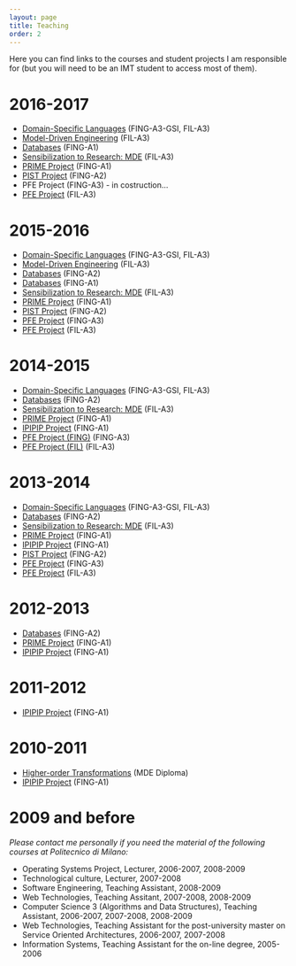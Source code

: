 ```yaml
---
layout: page
title: Teaching
order: 2
---
```


Here you can find links to the courses and student projects I am responsible for (but you will need to be an IMT student to access most of them).

# 2016-2017
* [Domain-Specific Languages](https://campusneo.mines-nantes.fr/campus/course/view.php?id=1609) (FING-A3-GSI, FIL-A3)
* [Model-Driven Engineering](https://campusneo.mines-nantes.fr/campus/course/view.php?id=1628) (FIL-A3)
* [Databases](https://campusneo.mines-nantes.fr/campus/course/view.php?id=1598) (FING-A1)
* [Sensibilization to Research: MDE](https://campusneo.mines-nantes.fr/campus/course/view.php?id=1532) (FIL-A3)
* [PRIME Project](https://campusneo.mines-nantes.fr/campus/course/view.php?id=621) (FING-A1)
* [PIST Project](https://campusneo.mines-nantes.fr/campus/course/view.php?id=115) (FING-A2)
* PFE Project (FING-A3) - in costruction...
* [PFE Project](https://campusneo.mines-nantes.fr/campus/course/view.php?id=1344) (FIL-A3)

# 2015-2016
* [Domain-Specific Languages](https://campusneo.mines-nantes.fr/campus/course/view.php?id=1571) (FING-A3-GSI, FIL-A3)
* [Model-Driven Engineering](https://campusneo.mines-nantes.fr/campus/course/view.php?id=1558) (FIL-A3)
* [Databases](https://campusneo.mines-nantes.fr/campus/course/view.php?id=1545) (FING-A2)
* [Databases](https://campusneo.mines-nantes.fr/campus/course/view.php?id=1546) (FING-A1)
* [Sensibilization to Research: MDE](https://campusneo.mines-nantes.fr/campus/course/view.php?id=1532) (FIL-A3)
* [PRIME Project](https://campusneo.mines-nantes.fr/campus/course/view.php?id=621) (FING-A1)
* [PIST Project](https://campusneo.mines-nantes.fr/campus/course/view.php?id=115) (FING-A2)
* [PFE Project](https://campusneo.mines-nantes.fr/campus/course/view.php?id=1540) (FING-A3)
* [PFE Project](https://campusneo.mines-nantes.fr/campus/course/view.php?id=1344) (FIL-A3)

# 2014-2015
* [Domain-Specific Languages](https://campusneo.mines-nantes.fr/campus/course/view.php?id=1472) (FING-A3-GSI, FIL-A3)
* [Databases](https://campusneo.mines-nantes.fr/campus/course/view.php?id=1471) (FING-A2)
* [Sensibilization to Research: MDE](https://campusneo.mines-nantes.fr/campus/course/view.php?id=1532) (FIL-A3)
* [PRIME Project](https://campusneo.mines-nantes.fr/campus/course/view.php?id=621) (FING-A1)
* [IPIPIP Project](https://campusneo.mines-nantes.fr/campus/course/view.php?id=391) (FING-A1)
* [PFE Project (FING)](https://campusneo.mines-nantes.fr/campus/course/view.php?id=1486) (FING-A3)
* [PFE Project (FIL)](https://campusneo.mines-nantes.fr/campus/course/view.php?id=1344) (FIL-A3)

# 2013-2014
* [Domain-Specific Languages](https://campusneo.mines-nantes.fr/campus/course/view.php?id=1415) (FING-A3-GSI, FIL-A3)
* [Databases](https://campusneo.mines-nantes.fr/campus/course/view.php?id=1327) (FING-A2)
* [Sensibilization to Research: MDE](https://campusneo.mines-nantes.fr/campus/course/view.php?id=1532) (FIL-A3)
* [PRIME Project](https://campusneo.mines-nantes.fr/campus/course/view.php?id=621) (FING-A1)
* [IPIPIP Project](https://campusneo.mines-nantes.fr/campus/course/view.php?id=391) (FING-A1)
* [PIST Project](https://campusneo.mines-nantes.fr/campus/course/view.php?id=115) (FING-A2)
* [PFE Project](https://campusneo.mines-nantes.fr/campus/course/view.php?id=1305) (FING-A3)
* [PFE Project](https://campusneo.mines-nantes.fr/campus/course/view.php?id=1344) (FIL-A3)

# 2012-2013
* [Databases](https://campusneo.mines-nantes.fr/campus/course/view.php?id=1133) (FING-A2)
* [PRIME Project](https://campusneo.mines-nantes.fr/campus/course/view.php?id=621) (FING-A1)
* [IPIPIP Project](https://campusneo.mines-nantes.fr/campus/course/view.php?id=391) (FING-A1)

# 2011-2012
* [IPIPIP Project](https://campusneo.mines-nantes.fr/campus/course/view.php?id=391) (FING-A1)

# 2010-2011
* [Higher-order Transformations](http://web.emn.fr/x-info/atlanmod/index.php?title=The_MDE_Diploma) (MDE Diploma)
* [IPIPIP Project](https://campusneo.mines-nantes.fr/campus/course/view.php?id=391) (FING-A1)

# 2009 and before
*Please contact me personally if you need the material of the following courses at Politecnico di Milano:*

* Operating Systems Project, Lecturer, 2006-2007, 2008-2009
* Technological culture, Lecturer, 2007-2008
* Software Engineering, Teaching Assistant, 2008-2009
* Web Technologies, Teaching Assitant, 2007-2008, 2008-2009
* Computer Science 3 (Algorithms and Data Structures), Teaching Assistant, 2006-2007, 2007-2008, 2008-2009
* Web Technologies, Teaching Assistant for the post-university master on Service Oriented Architectures, 2006-2007, 2007-2008
* Information Systems, Teaching Assistant for the on-line degree, 2005-2006

